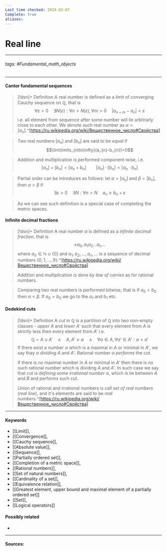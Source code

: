 ```yaml
---
Last time checked: 2024-02-07
Complete: true
aliases:
---
```

# Real line
***
###### tags: #Fundamental_math_objects 
***
#### Cantor fundamental sequences
>[!dsn]+ Definition
>A real number is defined as a limit of converging Cauchy sequence on $\mathbb{Q}$, that is
>$$\forall\varepsilon>0\quad\exists N(\varepsilon):\forall n>N(\varepsilon),\forall m>0\quad|a_{n+m}-a_{n}|<\varepsilon$$
>i.e. all element from sequence after some number will lie arbitrarly close to each other.
>We denote such real number as $\alpha=[a_{n}]$.^[https://ru.wikipedia.org/wiki/Вещественное_число#Свойства]

>Two real numbers $[a_{n}]$ and $[b_{n}]$ are said to be *equal* if 
>$$\lim\limits_{n\to\infty}(a_{n}-b_{n})=0$$

>Addition and multiplication is performed component-wise, i.e.
>$$[a_{n}]+[b_{n}]=[a_{n}+b_{n}]\qquad[a_{n}]\cdot[b_{n}]=[a_{n}\cdot b_{n}]$$

>Partial order can be introduces as follows: let $\alpha=[a_{n}]$ and $\beta=[b_{n}]$, then $\alpha>\beta$ if
>$$\exists\varepsilon>0\quad\exists N:\forall n>N\quad a_{n}\ge b_{n}+\varepsilon$$

>As we can see such definition is a special case of completing the metric spaces.

#### Infinite decimal fractions
>[!dsn]+ Definition
>A real number $\alpha$ is defined as a *infinite decimal fraction*, that is
>$$\pm a_{0},a_{1}a_{2}\dots a_{n}\dots$$
>where $a_{0}\in\mathbb{N}\cup\{0\}$ and $a_{1},a_{2},\dots,a_{n},\dots$ is a sequence of decimal numbers $\{0,1,\dots,9\}$.^[https://ru.wikipedia.org/wiki/Вещественное_число#Свойства]

>Addition and multiplication is done by *law of carries* as for rational numbers.

>Comparing two real numbers is performed bitwise, that is if $a_{0}<b_{0}$ then $\alpha<\beta$. If $a_{0}=b_{0}$ we go to the $a_{1}$ and $b_{1}$ etc. 

#### Dedekind cuts
>[!dsn]+ Definition
>A *cut* in $\mathbb{Q}$ is a partition of $\mathbb{Q}$ into two non-empty classes - *upper* $A$ and *lower* $A'$ such that every element from $A$ is strictly less then every element from $A'$ i.e.
>$$\mathbb{Q}=A\cup A'\quad\land\quad A,A'\ne\emptyset\quad\land\quad\forall a\in A,\forall a'\in A':a<a'$$
>If there exist a number $\alpha$ which is a maximal in $A$ or minimal in $A'$, we say thay $\alpha$ *dividing* $A$ and $A'$. Rational number $\alpha$ *performs* the cut.
>
>If there is no maximal number in $A$ or minimal in $A'$ then there is no such rational number which is dividing $A$ and $A'$. In such case we say that cut is *defining* some *irrational number* $\alpha$, which is lie between $A$ and $B$ and performs such cut.
>
>Union of rational and irrational numbers is call *set of real numbers* (*real line*), and it's elements are said to be *real numbers*.^[https://ru.wikipedia.org/wiki/Вещественное_число#Свойства]

***
#### Keywords
- [[Limit]],
- [[Convergence]],
- [[Cauchy sequence]],
- [[Absolute value]],
- [[Sequence]],
- [[Partially ordered set]],
- [[Completion of a metric space]],
- [[Rational numbers]],
- [[Set of natural numbers]],
- [[Cardinality of a set]],
- [[Equivalence relation]],
- [[Greatest element, upper bound and maximal element of a partially ordered set]]
- [[Set]],
- [[Logical operators]]
#### Possibly related
- 
***
#### Sources: